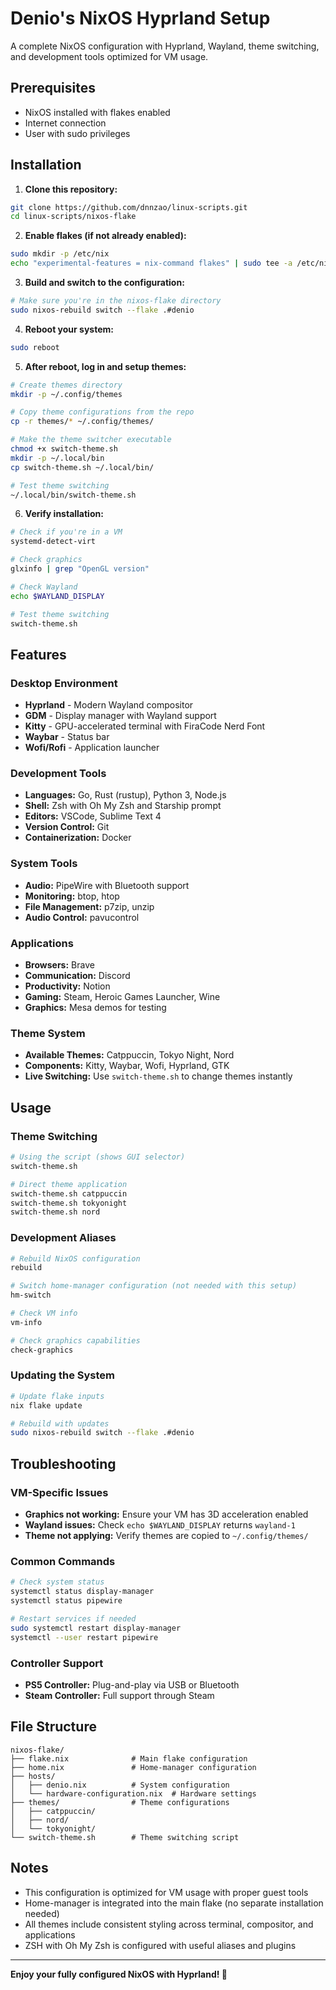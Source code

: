 # Denio's NixOS Hyprland Setup

A complete NixOS configuration with Hyprland, Wayland, theme switching, and development tools optimized for VM usage.

## Prerequisites

- NixOS installed with flakes enabled
- Internet connection
- User with sudo privileges

## Installation

1. **Clone this repository:**

```bash
git clone https://github.com/dnnzao/linux-scripts.git
cd linux-scripts/nixos-flake
```

2. **Enable flakes (if not already enabled):**

```bash
sudo mkdir -p /etc/nix
echo "experimental-features = nix-command flakes" | sudo tee -a /etc/nix/nix.conf
```

3. **Build and switch to the configuration:**

```bash
# Make sure you're in the nixos-flake directory
sudo nixos-rebuild switch --flake .#denio
```

4. **Reboot your system:**

```bash
sudo reboot
```

5. **After reboot, log in and setup themes:**

```bash
# Create themes directory
mkdir -p ~/.config/themes

# Copy theme configurations from the repo
cp -r themes/* ~/.config/themes/

# Make the theme switcher executable
chmod +x switch-theme.sh
mkdir -p ~/.local/bin
cp switch-theme.sh ~/.local/bin/

# Test theme switching
~/.local/bin/switch-theme.sh
```

6. **Verify installation:**

```bash
# Check if you're in a VM
systemd-detect-virt

# Check graphics
glxinfo | grep "OpenGL version"

# Check Wayland
echo $WAYLAND_DISPLAY

# Test theme switching
switch-theme.sh
```

## Features

### Desktop Environment
- **Hyprland** - Modern Wayland compositor
- **GDM** - Display manager with Wayland support
- **Kitty** - GPU-accelerated terminal with FiraCode Nerd Font
- **Waybar** - Status bar
- **Wofi/Rofi** - Application launcher

### Development Tools
- **Languages:** Go, Rust (rustup), Python 3, Node.js
- **Shell:** Zsh with Oh My Zsh and Starship prompt
- **Editors:** VSCode, Sublime Text 4
- **Version Control:** Git
- **Containerization:** Docker

### System Tools
- **Audio:** PipeWire with Bluetooth support
- **Monitoring:** btop, htop
- **File Management:** p7zip, unzip
- **Audio Control:** pavucontrol

### Applications
- **Browsers:** Brave
- **Communication:** Discord
- **Productivity:** Notion
- **Gaming:** Steam, Heroic Games Launcher, Wine
- **Graphics:** Mesa demos for testing

### Theme System
- **Available Themes:** Catppuccin, Tokyo Night, Nord
- **Components:** Kitty, Waybar, Wofi, Hyprland, GTK
- **Live Switching:** Use `switch-theme.sh` to change themes instantly

## Usage

### Theme Switching
```bash
# Using the script (shows GUI selector)
switch-theme.sh

# Direct theme application
switch-theme.sh catppuccin
switch-theme.sh tokyonight  
switch-theme.sh nord
```

### Development Aliases
```bash
# Rebuild NixOS configuration
rebuild

# Switch home-manager configuration (not needed with this setup)
hm-switch

# Check VM info
vm-info

# Check graphics capabilities
check-graphics
```

### Updating the System
```bash
# Update flake inputs
nix flake update

# Rebuild with updates
sudo nixos-rebuild switch --flake .#denio
```

## Troubleshooting

### VM-Specific Issues
- **Graphics not working:** Ensure your VM has 3D acceleration enabled
- **Wayland issues:** Check `echo $WAYLAND_DISPLAY` returns `wayland-1`
- **Theme not applying:** Verify themes are copied to `~/.config/themes/`

### Common Commands
```bash
# Check system status
systemctl status display-manager
systemctl status pipewire

# Restart services if needed
sudo systemctl restart display-manager
systemctl --user restart pipewire
```

### Controller Support
- **PS5 Controller:** Plug-and-play via USB or Bluetooth
- **Steam Controller:** Full support through Steam

## File Structure
```
nixos-flake/
├── flake.nix              # Main flake configuration
├── home.nix               # Home-manager configuration
├── hosts/
│   ├── denio.nix          # System configuration
│   └── hardware-configuration.nix  # Hardware settings
├── themes/                # Theme configurations
│   ├── catppuccin/
│   ├── nord/
│   └── tokyonight/
└── switch-theme.sh        # Theme switching script
```

## Notes

- This configuration is optimized for VM usage with proper guest tools
- Home-manager is integrated into the main flake (no separate installation needed)
- All themes include consistent styling across terminal, compositor, and applications
- ZSH with Oh My Zsh is configured with useful aliases and plugins

---

**Enjoy your fully configured NixOS with Hyprland! 🚀**
